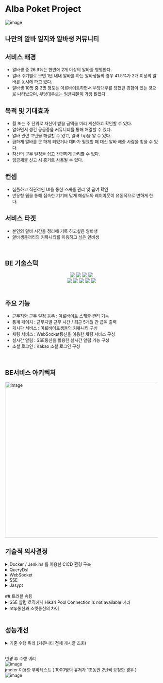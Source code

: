 # Alba Poket Project

![image](https://user-images.githubusercontent.com/117805482/217720232-1199e879-590e-44ce-8074-f77ba68addf0.png)

## 나만의 알바 일지와 알바생 커뮤니티

## 서비스 배경
+ 알바생 중 26.9%는 한번에 2개 이상의 알바를 병행한다.
+ 알바 주기별로 보면 1년 내내 알바를 하는 알바생들의 경우 41.5%가 2개 이상의 알바를 동시에 하고 있다.
+ 알바생 10명 중 3명 정도는 아르바이트하면서 부당대우를 당했던 경험이 있는 것으로 나타났으며, 부당대우로는 임금체불이 가장 많았다.

## 목적 및 기대효과
+ 월 또는 주 단위로 자신이 받을 금액을 미리 계산하고 확인할 수 있다.
+ 알하면서 생긴 궁금증을 커뮤니티를 통해 해결할 수 있다.
+ 알바 관련 고민을 해결할 수 있고, 알바 Tip을 알 수 있다.
+ 급하게 알바를 못 하게 되었거나 대타가 필요할 때 대신 알바 해줄 사람을 찾을 수 있다.
+ 자신의 근무 일정을 쉽고 간편하게 관리할 수 있다.
+ 임금체불 신고 시 증거로 사용될 수 있다.

## 컨셉
+ 심플하고 직관적인 UI를 통한 스케줄 관리 및 급여 확인
+ 반응형 웹을 통해 접속한 기기에 맞게 해상도와 레이아웃이 유동적으로 변하게 한다.

## 서비스 타겟
+ 본인의 알바 시간을 정리해 기록 하고싶은 알바생
+ 알바생들끼리의 커뮤니티를 이용하고 싶은 알바생
<br>


## BE 기술스택
<div align=center> 
  <img src="https://img.shields.io/badge/springboot-6DB33F?style=for-the-badge&logo=springboot&logoColor=white">
  <img src="https://img.shields.io/badge/Springjpa-4FC08D?style=for-the-badge&logo=jpa&logoColor=white"> 
  <img src="https://img.shields.io/badge/gradle-02303A?style=for-the-badge&logo=gradle&logoColor=white">
  <img src="https://img.shields.io/badge/mysql-4479A1?style=for-the-badge&logo=mysql&logoColor=white"> 
  <br>
 
  <img src="https://img.shields.io/badge/Amazon EC2-FF9900?style=for-the-badge&logo=Amazon EC2&logoColor=white">
  <img src="https://img.shields.io/badge/amazon rds-61DAFB?style=for-the-badge&logo=amazonrds&logoColor=white">
  <img src="https://img.shields.io/badge/Amazon S3-569A31?style=for-the-badge&logo=Amazon S3&logoColor=white">
  <img src="https://img.shields.io/badge/Jenkins-D24939?style=for-the-badge&logo=Jenkins&logoColor=white">
  <img src="https://img.shields.io/badge/Docker-2496ED?style=for-the-badge&logo=Docker&logoColor=white">
</div>
<br>

## 주요 기능
+ 근무지와 근무 일정 등록 : 아르바이트 스케줄 관리 기능
+ 통계 페이지 : 근무지별 근무 시간 / 최근 5개월 간 급여 출력
+ 게시판 서비스 : 아르바이트생들의 커뮤니티 구성
+ 채팅 서비스 : WebSocket통신을 이용한 채팅 서비스 구성
+ 실시간 알림 : SSE통신을 활용한 실시간 알림 기능 구성
+ 소셜 로그인 : Kakao 소셜 로그인 구성

<br>

## BE서비스 아키텍처
<img width="512" alt="image" src="https://user-images.githubusercontent.com/117805482/217736206-42327332-5d98-4b85-84c9-639ce195499d.png"><br>


## 기술적 의사결정
<details>
<summary> Docker / Jenkins 를 이용한 CICD 환경 구축 </summary>
<div markdown="1">  
<br>
1. Docker 사용이유<br>
    - Docker를 사용하면 어플리케이션을 구동하기 위한 최소한의 환경으로 이미지를 생성하고, <br>  Docker만 설치되어 있다면 해당 이미지를 환경적인 제약 없이 컨테이너로 구동하는것이 가능<br>

<br>
2. Jenkins 사용이유<br>
    - 프로젝트 표준 컴파일 환경에서의 컴파일 오류 검출 가능<br>
    - jenkins를 사용하기 위해서는 별도의 서버가 필요하지만 현업에서 널리 사용되는 jenkins를 경험해보기 위해<br>
  
<br>
3. Jenkins Container Local 환경 구축 이유<br>
  - Jenkins를 운영하기 위해서는 별도의 서버가 필요하지만, 사용하고 있던 ec2 프리티어 스펙으로는 운영이 불가능 -> 로컬환경에서 jenkins container를 실행 후 공유기 포트포워딩을 통해 
</div>
</details>

<details>
<summary> QueryDsl </summary>
<div markdown="1">
<br>   
- 쿼리 성능 개선 : 기존 로직에서 엔티티 fetch type을 lazy로 설정하여 연관된 객체를 spring data jpa를 통해 select 할 때 N+1 문제가 발생했고, DTO에 반환되어야 할 정보를 추가적으로 select하는 로직이어 쿼리량이 방대하고 성능적으로 문제가 생김.<br>
이를 해결하기 위해서 querydsl를 사용하여 연관된 객체 정보를 같이 select 하여 한번에 처리하도록 변경 -> 쿼리량을 감소시키고 성능적으로도 쿼리 수행속도를 1/5로 개선 <br>
<br>
- 동적 쿼리 : querydsl을 사용하여 쿼리를 동적으로 작성하여 처리 ( 도전중 ) <br>
</div>
</details>

<details>
<summary> WebSocket </summary>
<div markdown="1">
<br>   
- 채팅 : 채팅서비스를 구현하기 위해서는 Server-Client 가 연결되어 실시간으로 데이터를 주고 받을 수 있어야 하기 때문에, WebSocket 통신을 이용한 실시간 채팅 기능 구현<br>
<br>
</div>
</details>


<details>
<summary> SSE </summary>
<div markdown="1">
<br>   
- 단방향 통신 : Websocket의 경우 양방향 통신이지만, 연결이 된 이후 서버쪽에서만 클라이언트로 데이터를 보내주면 되기 때문에 단방향 통신인 SSE를 사용하고 http 프로토콜을 사용하기 때문에 websocket 통신보다 가벼움<br>
<br>
</div>
</details>

<details>
<summary> Jasypt </summary>
<div markdown="1">
<br>   
- 보안성 증대 : github에 push하는 데이터 중 DB 정보 / AWS 정보 등 공개되지 말아야 할 데이터를 암호화 하기 위해 Jasypt 통해 암호화 진행<br>
<br>
</div>
</details>
<br>
## 트러블 슈팅
<details>
<summary> SSE 알림 로직에서 Hikari Pool Connection is not available 에러 </summary>
<div markdown="1">
<br>   
- 클라이언트와 Sse 통신하기 위해 SseEmitter 생성하는 로직에 DB에서 데이터를 가져오는 코드가 있었는데 Sse 통신의 경우 세션이 끊어지는 것이 아니어서 SseEmitter를 생성하기 위한 get 요청이 들어올때마다 DB에 연결된 커넥션 수가 늘어남. <br>
  - get 요청이 HikariPool이 MAX 임계치와 동일하게 요청이 왔을 경우 api 요청이 불가능 해지는 현상 발생 <br>
  - SseEmitter를 생성하는 로직에서 DB에서 데이터를 가져오는 코드를 제외 시켜서 해결 완료
<br>
</div>
</details>
<details>
<summary> http통신과 소켓통신의 차이 </summary>
<div markdown="1">
<br>   
- @MessageMapping을 사용할때 Class위에 @RequestMapping을 사용하여 공통된 URL처리를 해주고 있었는데 @RequestMapping이 적용 안되는 문제가 발생 <br>
  - @RequestMapping은 http통신이고 @MessageMapping은 ws://로 시작하는 소켓통신이여서 @RequestMapping으로 공통된URL을 설정해도 적용이 안되는걸 확인하고 @RequestMapping을 지워줌으로써 해결함. <br>
</div>
</details>

  <br>
  
## 성능개선

<details>
<summary> 기존 수행 쿼리 (커뮤니티 전체 게시글 조회) </summary>
<div markdown="1">
<br>   
<br>
  ![image](https://user-images.githubusercontent.com/117805482/217813431-d95576c9-c31c-4b74-aa0d-db56dcd3d5c8.png)

<br>
jmeter 이용한 부하테스트 ( 1000명의 유저가 1초동안 2번씩 요청한 경우 ) <br>
![image](https://user-images.githubusercontent.com/117805482/217812516-b03c7df2-5d06-4765-a6fb-2579737ddf1c.png)<br>
![image](https://user-images.githubusercontent.com/117805482/217812569-fee3d904-be59-4679-91cb-4d645a05db9b.png)<br>
![image](https://user-images.githubusercontent.com/117805482/217812618-d1a9e301-c817-455c-8a95-a6b35dce5078.png)<br>
<br>
</div>
</details>

<br>

변경 후 수행 쿼리<br>
![image](https://user-images.githubusercontent.com/117805482/217807931-e0dbc0ae-753b-4c56-8f1c-138507d50871.png)<br>
jmeter 이용한 부하테스트 ( 1000명의 유저가 1초동안 2번씩 요청한 경우 ) <br>
![image](https://user-images.githubusercontent.com/117805482/217812781-32802f7d-dcde-43d6-9854-822d9e4f87f3.png)







